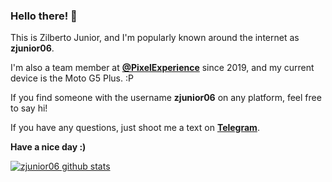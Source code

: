 ### Hello there! 👋

This is Zilberto Junior, and I'm popularly known around the internet as **zjunior06**.

I'm also a team member at **[@PixelExperience](https://github.com/PixelExperience)** since 2019, and my current device is the Moto G5 Plus. :P

If you find someone with the username **zjunior06** on any platform, feel free to say hi!

If you have any questions, just shoot me a text on **[Telegram](https://t.me/zjunior06)**.

**Have a nice day :)**

[![zjunior06 github stats](https://github-readme-stats.vercel.app/api?username=zjunior06&hide=issues&show_icons=true&include_all_commits=true&theme=dracula)](https://github.com/zjunior06)

